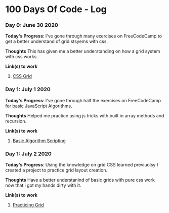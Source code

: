 # 100 Days Of Code - Log

### Day 0: June 30 2020

**Today's Progress**: I've gone through many exercises on FreeCodeCamp to get a better understand of grid stsyems with css.

**Thoughts** This has given me a better understanding on how a grid system with css works.

**Link(s) to work**
1. [CSS Grid](https://www.freecodecamp.org/learn/responsive-web-design/css-grid/)

### Day 1: July 1 2020

**Today's Progress**: I've gone through half the exercises on FreeCodeCamp for basic JavaScript Algorithms.

**Thoughts** Helped me practice using js tricks with built in array methods and recursion.

**Link(s) to work**
1. [Basic Algorithm Scripting](https://www.freecodecamp.org/learn/javascript-algorithms-and-data-structures/basic-algorithm-scripting/)

### Day 1: July 2 2020

**Today's Progress**: Using the knowledge on grid CSS learned previuolsy I created a project to practice grid layout creation. 

**Thoughts** Have a better understanind of basic grids with pure css work now that i got my hands dirty with it.

**Link(s) to work**
1. [Practicing Grid](https://github.com/et-nat1995/Practice-grid/tree/master)

